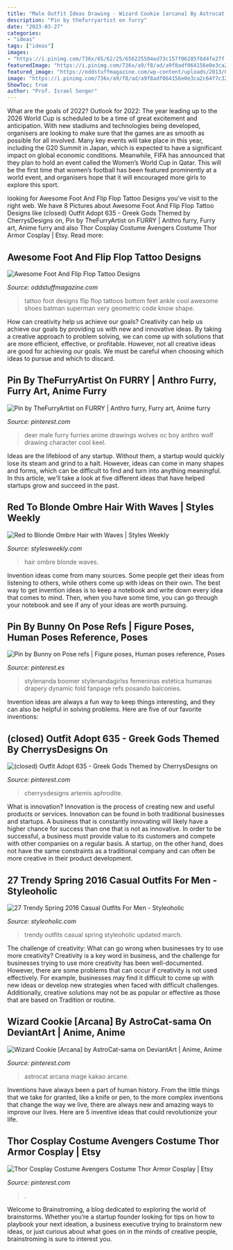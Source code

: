 ```yaml
---
title: "Male Outfit Ideas Drawing - Wizard Cookie [arcana] By Astrocat-sama On Deviantart"
description: "Pin by thefurryartist on furry"
date: "2023-03-27"
categories:
- "ideas"
tags: ["ideas"]
images:
- "https://i.pinimg.com/736x/65/62/25/656225504ed73c157f06285f8d4fe27f.jpg"
featuredImage: "https://i.pinimg.com/736x/a9/f8/ad/a9f8adf064156e0e3ca2c64f7c32b189.jpg"
featured_image: "https://oddstuffmagazine.com/wp-content/uploads/2013/08/Feet-Tattoo-Designs-42.jpg"
image: "https://i.pinimg.com/736x/a9/f8/ad/a9f8adf064156e0e3ca2c64f7c32b189.jpg"
ShowToc: true
author: "Prof. Israel Senger"
---
```



What are the goals of 2022?
Outlook for 2022: The year leading up to the 2026 World Cup is scheduled to be a time of great excitement and anticipation. With new stadiums and technologies being developed, organisers are looking to make sure that the games are as smooth as possible for all involved. Many key events will take place in this year, including the G20 Summit in Japan, which is expected to have a significant impact on global economic conditions. Meanwhile, FIFA has announced that they plan to hold an event called the Women’s World Cup in Qatar. This will be the first time that women’s football has been featured prominently at a world event, and organisers hope that it will encouraged more girls to explore this sport.

	

		
looking for Awesome Foot And Flip Flop Tattoo Designs you've visit to the right web. We have 8 Pictures about Awesome Foot And Flip Flop Tattoo Designs like (closed) Outfit Adopt 635 - Greek Gods Themed by CherrysDesigns on, Pin by TheFurryArtist on FURRY | Anthro furry, Furry art, Anime furry and also Thor Cosplay Costume Avengers Costume Thor Armor Cosplay | Etsy. Read more:
		
    
## Awesome Foot And Flip Flop Tattoo Designs

<img loading=lazy src="https://oddstuffmagazine.com/wp-content/uploads/2013/08/Feet-Tattoo-Designs-42.jpg" onerror="this.onerror=null;this.src='https://tse4.mm.bing.net/th?id=OIP.J41SCMpCkMpFfzPOER_fsQHaJ4&amp;pid=15.1';" alt="Awesome Foot And Flip Flop Tattoo Designs">

_Source: oddstuffmagazine.com_

>tattoo foot designs flip flop tattoos bottom feet ankle cool awesome shoes batman superman very geometric code know shape. 

	

How can creativity help us achieve our goals?
Creativity can help us achieve our goals by providing us with new and innovative ideas. By taking a creative approach to problem solving, we can come up with solutions that are more efficient, effective, or profitable. However, not all creative ideas are good for achieving our goals. We must be careful when choosing which ideas to pursue and which to discard.

    
## Pin By TheFurryArtist On FURRY | Anthro Furry, Furry Art, Anime Furry

<img loading=lazy src="https://i.pinimg.com/736x/5a/f9/68/5af96858dcd78ada259b4fbeb28787ca--male-deer-wolves-art.jpg" onerror="this.onerror=null;this.src='https://tse1.mm.bing.net/th?id=OIP.wVo1hm5YIC5x_VVNpl5BbwAAAA&amp;pid=15.1';" alt="Pin by TheFurryArtist on FURRY | Anthro furry, Furry art, Anime furry">

_Source: pinterest.com_

>deer male furry furries anime drawings wolves oc boy anthro wolf drawing character cool keel. 

	

Ideas are the lifeblood of any startup. Without them, a startup would quickly lose its steam and grind to a halt. However, ideas can come in many shapes and forms, which can be difficult to find and turn into anything meaningful. In this article, we'll take a look at five different ideas that have helped startups grow and succeed in the past.

    
## Red To Blonde Ombre Hair With Waves | Styles Weekly

<img loading=lazy src="https://stylesweekly.com/wp-content/uploads/2014/07/Red-to-Blonde-Ombre-Hair-with-Waves1.jpg" onerror="this.onerror=null;this.src='https://tse4.mm.bing.net/th?id=OIP.mlbsb--R39YzYHjLHHCvcwHaLH&amp;pid=15.1';" alt="Red to Blonde Ombre Hair with Waves | Styles Weekly">

_Source: stylesweekly.com_

>hair ombre blonde waves. 

	

Invention ideas come from many sources. Some people get their ideas from listening to others, while others come up with ideas on their own. The best way to get invention ideas is to keep a notebook and write down every idea that comes to mind. Then, when you have some time, you can go through your notebook and see if any of your ideas are worth pursuing.

    
## Pin By Bunny On Pose Refs | Figure Poses, Human Poses Reference, Poses

<img loading=lazy src="https://i.pinimg.com/736x/cd/2f/46/cd2f46407ebc5b8c176884f8fd3476a4.jpg" onerror="this.onerror=null;this.src='https://tse3.mm.bing.net/th?id=OIP.KdhjfQCYw9OvVtRCY_DN9gHaK2&amp;pid=15.1';" alt="Pin by Bunny on Pose refs | Figure poses, Human poses reference, Poses">

_Source: pinterest.es_

>stylenanda boomer stylenandagirlss femeninas estética humanas drapery dynamic fold fanpage refs posando balconies. 

	

Invention ideas are always a fun way to keep things interesting, and they can also be helpful in solving problems. Here are five of our favorite inventions: 

    
## (closed) Outfit Adopt 635 - Greek Gods Themed By CherrysDesigns On

<img loading=lazy src="https://i.pinimg.com/736x/a9/f8/ad/a9f8adf064156e0e3ca2c64f7c32b189.jpg" onerror="this.onerror=null;this.src='https://tse3.mm.bing.net/th?id=OIP.1BAhh7JQ1lpMjJ2MBNtXegHaK4&amp;pid=15.1';" alt="(closed) Outfit Adopt 635 - Greek Gods Themed by CherrysDesigns on">

_Source: pinterest.com_

>cherrysdesigns artemis aphrodite. 

	

What is innovation?
Innovation is the process of creating new and useful products or services. Innovation can be found in both traditional businesses and startups. A business that is constantly innovating will likely have a higher chance for success than one that is not as innovative. In order to be successful, a business must provide value to its customers and compete with other companies on a regular basis. A startup, on the other hand, does not have the same constraints as a traditional company and can often be more creative in their product development.

    
## 27 Trendy Spring 2016 Casual Outfits For Men - Styleoholic

<img loading=lazy src="https://i.styleoholic.com/2016/02/trendy-spring-2016-casual-outfits-for-men-11.jpg" onerror="this.onerror=null;this.src='https://tse1.mm.bing.net/th?id=OIP.Av0liWtKpJZWl0oWBT37kQHaLH&amp;pid=15.1';" alt="27 Trendy Spring 2016 Casual Outfits For Men - Styleoholic">

_Source: styleoholic.com_

>trendy outfits casual spring styleoholic updated march. 

	

The challenge of creativity: What can go wrong when businesses try to use more creativity?
Creativity is a key word in business, and the challenge for businesses trying to use more creativity has been well-documented. However, there are some problems that can occur if creativity is not used effectively. For example, businesses may find it difficult to come up with new ideas or develop new strategies when faced with difficult challenges. Additionally, creative solutions may not be as popular or effective as those that are based on Tradition or routine.

    
## Wizard Cookie [Arcana] By AstroCat-sama On DeviantArt | Anime, Anime

<img loading=lazy src="https://i.pinimg.com/736x/2f/1e/e3/2f1ee3ebfad5508e76071bb9378ad611.jpg" onerror="this.onerror=null;this.src='https://tse4.mm.bing.net/th?id=OIP.i9JDhcmQ4IUQylcmQY53UgHaKT&amp;pid=15.1';" alt="Wizard Cookie [Arcana] by AstroCat-sama on DeviantArt | Anime, Anime">

_Source: pinterest.com_

>astrocat arcana mage kakao arcane. 

	

Inventions have always been a part of human history. From the little things that we take for granted, like a knife or pen, to the more complex inventions that change the way we live, there are always new and amazing ways to improve our lives. Here are 5 inventive ideas that could revolutionize your life.

    
## Thor Cosplay Costume Avengers Costume Thor Armor Cosplay | Etsy

<img loading=lazy src="https://i.pinimg.com/736x/65/62/25/656225504ed73c157f06285f8d4fe27f.jpg" onerror="this.onerror=null;this.src='https://tse1.mm.bing.net/th?id=OIP.ZN4o_H1hFrQBnKTstY2IqQHaN4&amp;pid=15.1';" alt="Thor Cosplay Costume Avengers Costume Thor Armor Cosplay | Etsy">

_Source: pinterest.com_

>. 

	

Welcome to Brainstroming, a blog dedicated to exploring the world of brainstorms. Whether you’re a startup founder looking for tips on how to playbook your next ideation, a business executive trying to brainstorm new ideas, or just curious about what goes on in the minds of creative people, brainstroming is sure to interest you.

